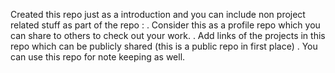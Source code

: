 Created this repo just as a introduction and you can include non project related stuff as part of the repo : 
. Consider this as a profile repo which you can share to others to check out your work.
. Add links of the projects in this repo which can be publicly shared (this is a public repo in first place)
. You can use this repo for note keeping as well.
